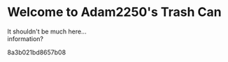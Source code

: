 # Welcome to Adam2250's Trash Can
It shouldn't be much here...<br>
information?<br>


8a3b021bd8657b08
